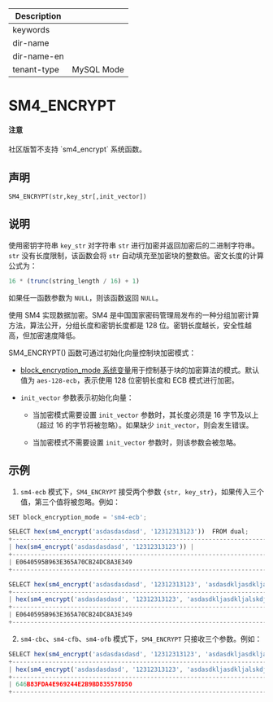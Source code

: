 | Description   |                 |
|---------------|-----------------|
| keywords      |                 |
| dir-name      |                 |
| dir-name-en   |                 |
| tenant-type   | MySQL Mode      |

# SM4_ENCRYPT

<main id="notice" type='notice'>
  <h4>注意</h4>
  <p>社区版暂不支持 `sm4_encrypt` 系统函数。</p>
</main>

## 声明

```sql
SM4_ENCRYPT(str,key_str[,init_vector])
```

## 说明

使用密钥字符串 `key_str` 对字符串 `str` 进行加密并返回加密后的二进制字符串。`str` 没有长度限制，该函数会将 `str` 自动填充至加密块的整数倍。密文长度的计算公式为：

```sql
16 * (trunc(string_length / 16) + 1)
```

如果任一函数参数为 `NULL`，则该函数返回 `NULL`。

使用 SM4 实现数据加密。SM4 是中国国家密码管理局发布的一种分组加密计算方法，算法公开，分组长度和密钥长度都是 128 位。密钥长度越长，安全性越高，但加密速度降低。

SM4_ENCRYPT() 函数可通过初始化向量控制块加密模式：

* [block_encryption_mode 系统变量](../../../../../800.configuration-items-and-system-variables/200.system-variable/300.global-system-variable/600.block_encryption_mode-global.md)用于控制基于块的加密算法的模式。默认值为 `aes-128-ecb`，表示使用 128 位密钥长度和 ECB 模式进行加密。

* `init_vector` 参数表示初始化向量：

  * 当加密模式需要设置 `init_vector` 参数时，其长度必须是 16 字节及以上（超过 16 的字节将被忽略）。如果缺少 `init_vector`，则会发生错误。

  * 当加密模式不需要设置 `init_vector` 参数时，则该参数会被忽略。

## 示例

1. `sm4-ecb` 模式下，`SM4_ENCRYPT` 接受两个参数 `{str, key_str}`，如果传入三个值，第三个值将被忽略。例如：

```javascript
SET block_encryption_mode = 'sm4-ecb';

SELECT hex(sm4_encrypt('asdasdasdasd', '12312313123'))  FROM dual;
+--------------------------------------------------------------------------------------------------+
| hex(sm4_encrypt('asdasdasdasd', '12312313123')) |
+--------------------------------------------------------------------------------------------------+
| E0640595B963E365A70CB24DC8A3E349                                                                 |
+--------------------------------------------------------------------------------------------------+

SELECT hex(sm4_encrypt('asdasdasdasd', '12312313123', 'asdasdkljasdkljalskdjaklsdjaklsjdaklsdjlaksdj'))  FROM dual;
+--------------------------------------------------------------------------------------------------+
| hex(sm4_encrypt('asdasdasdasd', '12312313123', 'asdasdkljasdkljalskdjaklsdjaklsjdaklsdjlaksdj')) |
+--------------------------------------------------------------------------------------------------+
| E0640595B963E365A70CB24DC8A3E349                                                                 |
+--------------------------------------------------------------------------------------------------+
```

2. `sm4-cbc`、`sm4-cfb`、`sm4-ofb` 模式下，`SM4_ENCRYPT` 只接收三个参数。例如：

```javascript
SELECT hex(sm4_encrypt('asdasdasdasd', '12312313123', 'asdasdkljasdkljalskdjaklsdjaklsjdaklsdjlaksdj'))  FROM dual;
+--------------------------------------------------------------------------------------------------+
| hex(sm4_encrypt('asdasdasdasd', '12312313123', 'asdasdkljasdkljalskdjaklsdjaklsjdaklsdjlaksdj')) |
+--------------------------------------------------------------------------------------------------+
| 646B83FDA4E969244E2B9BD835578D50                                                                 |
+-------------------------------------------------------------------------------------
```